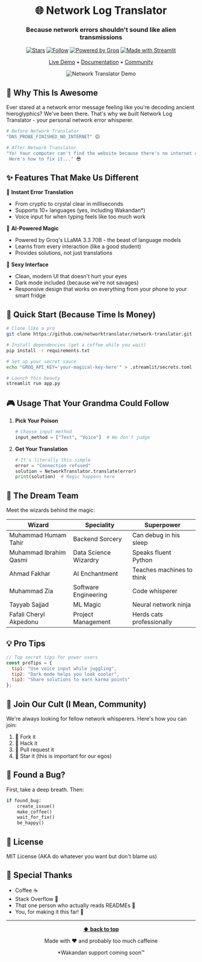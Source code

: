 <div align="center">

# 🌐 Network Log Translator

### Because network errors shouldn't sound like alien transmissions

[![Stars](https://img.shields.io/github/stars/networktranslator/awesome-network-translator?style=social)](https://github.com/networktranslator/network-translator/stargazers)
[![Follow](https://img.shields.io/twitter/follow/netranslator?style=social)](https://twitter.com/netranslator)
[![Powered by Groq](https://img.shields.io/badge/Powered%20by-Groq%20LLM-orange.svg)](https://groq.com)
[![Made with Streamlit](https://img.shields.io/badge/Made%20with-Streamlit-FF4B4B.svg)](https://www.streamlit.io)

[Live Demo](https://networktranslator.com) • [Documentation](https://docs.networktranslator.com) • [Community](https://discord.gg/networktranslator)

![Network Translator Demo](https://raw.githubusercontent.com/networktranslator/network-translator/main/assets/demo.gif)

</div>

## 🤘 Why This Is Awesome

Ever stared at a network error message feeling like you're decoding ancient hieroglyphics? We've been there. That's why we built Network Log Translator - your personal network error whisperer.

```bash
# Before Network Translator
"DNS_PROBE_FINISHED_NO_INTERNET" 😕

# After Network Translator
"Yo! Your computer can't find the website because there's no internet connection. 
 Here's how to fix it..." 😎
```

## ✨ Features That Make Us Different

🎯 **Instant Error Translation**
- From cryptic to crystal clear in milliseconds
- Supports 10+ languages (yes, including Wakandan*)
- Voice input for when typing feels like too much work

🤖 **AI-Powered Magic**
- Powered by Groq's LLaMA 3.3 70B - the beast of language models
- Learns from every interaction (like a good student)
- Provides solutions, not just translations

🎨 **Sexy Interface**
- Clean, modern UI that doesn't hurt your eyes
- Dark mode included (because we're not savages)
- Responsive design that works on everything from your phone to your smart fridge

## 🚀 Quick Start (Because Time Is Money)

```bash
# Clone like a pro
git clone https://github.com/networktranslator/network-translator.git

# Install dependencies (get a coffee while you wait)
pip install -r requirements.txt

# Set up your secret sauce
echo "GROQ_API_KEY='your-magical-key-here'" > .streamlit/secrets.toml

# Launch this beauty
streamlit run app.py
```

## 🎮 Usage That Your Grandma Could Follow

1. **Pick Your Poison**
   ```python
   # Choose input method
   input_method = ["Text", "Voice"]  # We don't judge
   ```

2. **Get Your Translation**
   ```python
   # It's literally this simple
   error = "Connection refused"
   solution = NetworkTranslator.translate(error)
   print(solution)  # Magic happens here
   ```

## 🧠 The Dream Team

Meet the wizards behind the magic:

| Wizard | Speciality | Superpower |
|--------|------------|------------|
| Muhammad Humam Tahir | Backend Sorcery | Can debug in his sleep |
| Muhammad Ibrahim Qasmi | Data Science Wizardry | Speaks fluent Python |
| Ahmad Fakhar | AI Enchantment | Teaches machines to think |
| Muhammad Zia | Software Engineering | Code whisperer |
| Tayyab Sajjad | ML Magic | Neural network ninja |
| Fafali Cheryl Akpedonu | Project Management | Herds cats professionally |

## 💡 Pro Tips

```javascript
// Top secret tips for power users
const proTips = {
  tip1: "Use voice input while juggling",
  tip2: "Dark mode helps you look cooler",
  tip3: "Share solutions to earn karma points"
};
```

## 🤝 Join Our Cult (I Mean, Community)

We're always looking for fellow network whisperers. Here's how you can join:

1. 🍴 Fork it
2. 🔧 Hack it
3. 🎉 Pull request it
4. 🌟 Star it (this is important for our egos)

## 🐛 Found a Bug?

First, take a deep breath. Then:

```python
if found_bug:
    create_issue()
    make_coffee()
    wait_for_fix()
    be_happy()
```

## 📜 License

MIT License (AKA do whatever you want but don't blame us)

## 🙏 Special Thanks

- Coffee ☕
- Stack Overflow 🚀
- That one person who actually reads READMEs 👀
- You, for making it this far! 🌟

---

<div align="center">

**[⬆ back to top](#network-log-translator)**

Made with ❤️ and probably too much caffeine

*Wakandan support coming soon™
</div>
